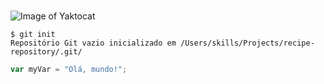 # 
![Image of Yaktocat](https://octodex.github.com/images/yaktocat.png)
```
$ git init
Repositório Git vazio inicializado em /Users/skills/Projects/recipe-repository/.git/
```
``` javascript
var myVar = "Olá, mundo!";
```
